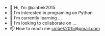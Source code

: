 - 👋 Hi, I’m @cinbek2015
- 👀 I’m interested in programing on Python
- 🌱 I’m currently learning ...
- 💞️ I’m looking to collaborate on ...
- 📫 How to reach me cinbek2015@gmail.com

<!---
cinbek2015/cinbek2015 is a ✨ special ✨ repository because its `README.md` (this file) appears on your GitHub profile.
You can click the Preview link to take a look at your changes.
--->
